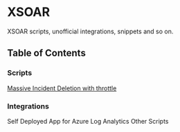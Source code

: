 # XSOAR 
XSOAR scripts, unofficial integrations, snippets and so on.

## Table of Contents

### Scripts
[Massive Incident Deletion with throttle](MassDelete)


### Integrations
Self Deployed App for Azure Log Analytics
Other Scripts
